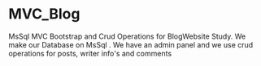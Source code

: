 # MVC_Blog
 MsSql MVC Bootstrap and Crud Operations for BlogWebsite Study. We make our Database on MsSql . We have an admin panel and we use crud operations for posts, writer info's and comments

